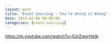 ```yaml
---
layout: post
title: "Event Sourcing - You're Doing it Wrong"
date: 2019-02-06 00:00:00
categories: [event-sourcing]
---
```


https://m.youtube.com/watch?v=GzrZworHpIk